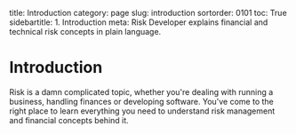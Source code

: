 title: Introduction
category: page
slug: introduction
sortorder: 0101
toc: True
sidebartitle: 1. Introduction
meta: Risk Developer explains financial and technical risk concepts in plain language.


# Introduction
Risk is a damn complicated topic, whether you're dealing with running a
business, handling finances or developing software. You've come to the
right place to learn everything you need to understand risk management
and financial concepts behind it.

